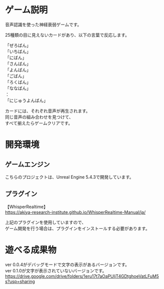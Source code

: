 # ゲーム説明
音声認識を使った神経衰弱ゲームです。  

25種類の目に見えないカードがあり、以下の言葉で反応します。

「ぜろばん」  
「いちばん」  
「にばん」  
「さんばん」  
「よんばん」  
「ごばん」  
「ろくばん」  
「ななばん」  
：  
「にじゅうよんばん」  

カードには、それぞれ音声が再生されます。  
同じ音声の組み合わせを見つけて、  
すべて揃えたらゲームクリアです。  

# 開発環境
## ゲームエンジン
こちらのプロジェクトは、Unreal Engine 5.4.3で開発しています。  

## プラグイン
【WhisperRealtime】  
https://akiya-research-institute.github.io/WhisperRealtime-Manual/ja/  
  
上記のプラグインを使用していますので、  
ゲーム開発を行う場合は、プラグインをインストールする必要があります。  

# 遊べる成果物
ver 0.0.4がデバッグモードで文字の表示があるバージョンです。  
ver 0.1.0が文字が表示されていないバージョンです。  
https://drive.google.com/drive/folders/1eru17t7aOaPUljT4GDtghoeVatLFuM5s?usp=sharing

  
